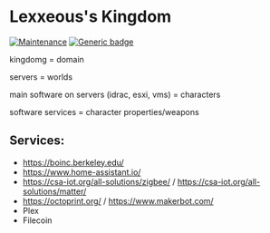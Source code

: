 <!-- kingdomg -->

# Lexxeous's Kingdom

<p>
  <a href="https://GitHub.com/Naereen/StrapDown.js/graphs/commit-activity"><img src="https://img.shields.io/badge/Maintained%3F-yes-green.svg" alt="Maintenance"></a>
  <a href="https://shields.io/"><img src="https://img.shields.io/badge/Version:-0.0.2-GREEN.svg" alt="Generic badge"></a>
</p>

kingdomg = domain

servers =  worlds

main software on servers (idrac, esxi, vms) = characters

software services = character properties/weapons

## Services:

  * https://boinc.berkeley.edu/
  * https://www.home-assistant.io/
  * https://csa-iot.org/all-solutions/zigbee/ / https://csa-iot.org/all-solutions/matter/
  * https://octoprint.org/ / https://www.makerbot.com/
  * Plex
  * Filecoin